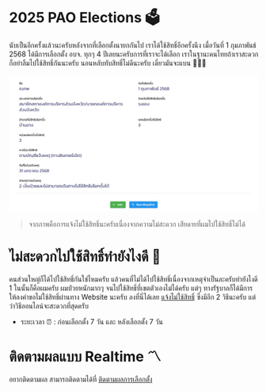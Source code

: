 # 2025 PAO Elections 🗳️
นับเป็นอีกครั้งแล้วนะครับหลังจากที่เลือกตั้งนายกกันไป เราได้ใช้สิทธิ์อีกครั้งนึง เมื่อวันที่ 1 กุมภาพันธ์ 2568 ได้มีการเลือกตั้ง อบจ. ทุกๆ 4 ปีเลยนะครับการที่เราจะได้เลือก
เราในฐานะคนไทยถ้าเราสะดวกก็อย่าลืมไปใช้สิทธิ์กันนะครับ นอนหลับทับสิทธิ์ไม่ดีนะครับ เดี๋ยวมันจะแบน 🤣🤣🤣

![pao.png](img/pao.jpg)

> จากภาพคือการแจ้งไม่ใช้สิทธิ์นะครับเนื่องจากความไม่สะดวก เสียดายที่ผมไปใช้สิทธิ์ไม่ได้

# ไม่สะดวกไปใช้สิทธิ์ทำยังไงดี 🤔
คนส่วนใหญ่ก็ได้ไปใช้สิทธิ์กันใช่ไหมครับ แล้วคนที่ไม่ได้ไปใช้สิทธิ์เนื่องจากเหตุจำเป็นละครับทำยังไงดี 
1 ในนั้นก็คือผมครับ ผมป่วยหนักมากๆ จนไปใช้สิทธิ์ที่เขตตัวเองไม่ได้ครับ แต่ๆ ทางรัฐบาลก็ได้มีการให้ลงคำขอไม่ใช้สิทธิ์ผ่านทาง Website นะครับ ลงที่นี่ได้เลย
[แจ้งไม่ใช้สิทธิ์](https://boraservices.bora.dopa.go.th/election/abscauselocal/) 
ซึ่งมีอีก 2 วิธีนะครับ แต่ว่าวิธีออนไลน์จะสะดวกที่สุดครับ

- ระยะเวลา ⏰ : ก่อนเลือกตั้ง 7 วัน และ หลังเลือกตั้ง 7 วัน

# ติดตามผลแบบ Realtime 〽️
อยากติดตามผล สามารถติดตามได้ที่ [ติดตามผลการเลือกตั้ง](https://www.ect.go.th/ect_th/th/announcement-of-election-results.php)
